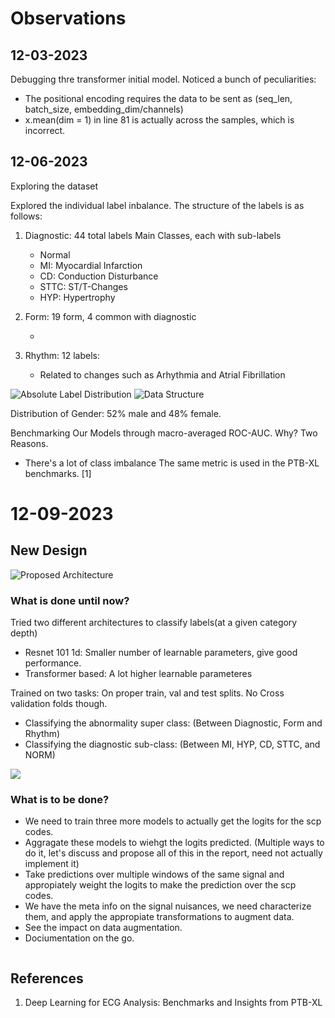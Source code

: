 # Observations
## 12-03-2023

Debugging thre transformer initial model. Noticed a bunch of peculiarities: 

 - The positional encoding requires the data to be sent as (seq_len, batch_size, embedding_dim/channels)
 - x.mean(dim = 1) in line 81 is actually across the samples, which is incorrect. 

 ## 12-06-2023

 Exploring the dataset
 
 Explored the individual label inbalance. The structure of the labels is as follows:

1. Diagnostic: 44 total labels
    Main Classes, each with sub-labels
    - Normal
    - MI: Myocardial Infarction
    - CD: Conduction Disturbance
    - STTC: ST/T-Changes
    - HYP: Hypertrophy

2. Form: 19 form, 4 common with diagnostic

    - 

3. Rhythm: 12 labels:

    - Related to changes such as Arhythmia and Atrial Fibrillation

![Absolute Label Distribution](./LabelDistribution.png)
![Data Structure](./DataStructure.png)

Distribution of Gender: 52% male and 48% female.

Benchmarking Our Models through macro-averaged ROC-AUC. Why? Two Reasons.

- There's a lot of class imbalance The same metric is used in the PTB-XL benchmarks. [1]


# 12-09-2023

## New Design

![Proposed Architecture](./ModelDesign.svg)

### What is done until now?

Tried two different architectures to classify labels(at a given category depth)
 
 - Resnet 101 1d: Smaller number of learnable parameters, give good performance.
 - Transformer based: A lot higher learnable parameteres

Trained on two tasks: 
On proper train, val and test splits. No Cross validation folds though. 
- Classifying the abnormality super class: (Between Diagnostic, Form and Rhythm)
- Classifying the diagnostic sub-class: (Between MI, HYP, CD, STTC, and NORM)

![](./Status.png)

### What is to be done?

- We need to train three more models to actually get the logits for the scp codes.
- Aggragate these models to wiehgt the logits predicted. (Multiple ways to do it, let's discuss and propose all of this in the report, need not actually implement it) 
- Take predictions over multiple windows of the same signal and appropiately weight the logits to make the prediction over the scp codes.
- We have the meta info on the signal nuisances, we need characterize them, and apply the appropiate transformations to augment data.
- See the impact on data augmentation. 
- Dociumentation on the go.

```

```





## References

1. Deep Learning for ECG Analysis: Benchmarks
and Insights from PTB-XL